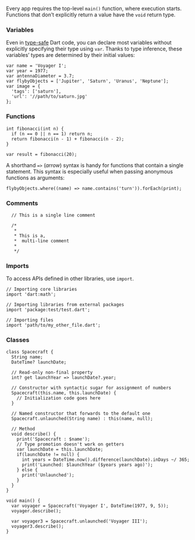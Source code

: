 Every app requires the top-level `main()` function, where execution starts. Functions that don’t explicitly return a value have the `void` return type.

### Variables
Even in [type-safe](https://dart.dev/language/type-system) Dart code, you can declare most variables without explicitly specifying their type using `var`. Thanks to type inference, these variables’ types are determined by their initial values:
```
var name = 'Voyager I';
var year = 1977;
var antennaDiameter = 3.7;
var flybyObjects = ['Jupiter', 'Saturn', 'Uranus', 'Neptune'];
var image = {
  'tags': ['saturn'],
  'url': '//path/to/saturn.jpg'
};
```

### Functions
```
int fibonacci(int n) {
  if (n == 0 || n == 1) return n;
  return fibonacci(n - 1) + fibonacci(n - 2);
}

var result = fibonacci(20);
```
A shorthand `=>` (_arrow_) syntax is handy for functions that contain a single statement. This syntax is especially useful when passing anonymous functions as arguments:
```
flybyObjects.where((name) => name.contains('turn')).forEach(print);
```

### Comments
```
  // This is a single line comment
  
  /*
   * 
   * This is a,
   *  multi-line comment
   * 
   */
```

### Imports
To access APIs defined in other libraries, use `import`.

```
// Importing core libraries
import 'dart:math';

// Importing libraries from external packages
import 'package:test/test.dart';

// Importing files
import 'path/to/my_other_file.dart';
```

### Classes
```
class Spacecraft {
  String name;
  DateTime? launchDate;
  
  // Read-only non-final property
  int? get launchYear => launchDate?.year;
  
  // Constructor with syntactic sugar for assignment of numbers
  Spacecraft(this.name, this.launchDate) {
    // Initialization code goes here
  }
  
  // Named constructor that forwards to the default one
  Spacecraft.unlaunched(String name) : this(name, null);
  
  // Method
  void describe() {
    print('Spacecraft : $name');
    // Type promotion doesn't work on getters
    var launchDate = this.launchDate;
    if(launchDate != null) {
      int years = DateTime.now().difference(launchDate).inDays ~/ 365;
      print('Launched: $launchYear ($years years ago)');
    } else {
      print('Unlaunched');
    }
  }
}

void main() {
  var voyager = Spacecraft('Voyager I', DateTime(1977, 9, 5));
  voyager.describe();

  var voyager3 = Spacecraft.unlaunched('Voyager III');
  voyager3.describe();
}
```
